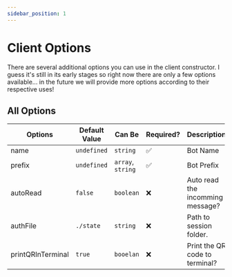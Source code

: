 ```yaml
---
sidebar_position: 1
---
```


# Client Options

There are several additional options you can use in the client constructor. I guess it's still in its early stages so right now there are only a few options available... in the future we will provide more options according to their respective uses!

## All Options

| Options | Default Value | Can Be | Required? | Description
| ---- | ---- | ---- | ---- | ---- |
| name | `undefined` | `string` | ✅ | Bot Name
| prefix | `undefined` | `array`, `string` | ✅ | Bot Prefix
| autoRead | `false` | `boolean` | ❌ | Auto read the incomming message?
| authFile | `./state` | `string` | ❌ | Path to session folder.
| printQRInTerminal | `true` | `booelan` | ❌ | Print the QR code to terminal?